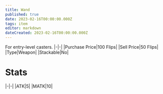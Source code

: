 ```yaml
---
title: Wand
published: true
date: 2023-02-16T00:00:00.000Z
tags: item
editor: markdown
dateCreated: 2023-02-16T00:00:00.000Z
---
```


For entry-level casters.
|-|-|
|Purchase Price|100 Flips|
|Sell Price|50 Flips|
|Type|Weapon|
|Stackable|No|

# Stats
|-|-|
|ATK|5|
|MATK|10|
